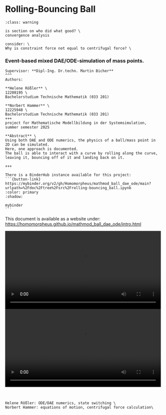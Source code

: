 # Rolling-Bouncing Ball

```{admonition} TO DO
:class: warning

is section on who did what good? \
convergence analysis

consider: \
Why is constraint force not equal to centrifugal force? \
```

<h3>Event-based mixed DAE/ODE-simulation of mass points.</h3>

````{card}
Supervisor: **Dipl-Ing. Dr.techn. Martin Bicher**
^^^
Authors:

**Helene Rößler** \
12208195 \
Bachelorstudium Technische Mathematik (033 201)

**Norbert Hammer** \
12225948 \
Bachelorstudium Technische Mathematik (033 201)
+++
project for Mathematische Modellbildung in der Systemsimulation, summer semester 2025
````

````{card}
**Abstract** \
Using both DAE and ODE numerics, the physics of a ball/mass point in 2D can be simulated.
Here, one approach is documented.
The ball is able to interact with a curve by rolling along the curve, leaving it, bouncing off of it and landing back on it.

+++

There is a BinderHub instance available for this project:
```{button-link} https://mybinder.org/v2/gh/Homomorpheus/mathmod_ball_dae_ode/main?urlpath=%2Fdoc%2Ftree%2Fsrc%2Frolling-bouncing_ball.ipynb
:color: primary
:shadow:

mybinder
```

````

This document is available as a website under:
<https://homomorpheus.github.io/mathmod_ball_dae_ode/intro.html>

<video width=100% controls>
      <source src="./_static/blob.mp4" type="video/mp4">
</video>

<video width=100% controls>
      <source src="./_static/bead.mp4" type="video/mp4">
</video>

<br>
<br>

```{card} Work distribution

Helene Rößler: ODE/DAE numerics, state switching \
Norbert Hammer: equations of motion, centrifugal force calculation\
```

```{tableofcontents}
```
